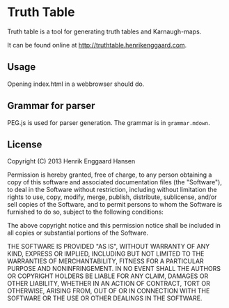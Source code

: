 Truth Table
===========

Truth table is a tool for generating truth tables and Karnaugh-maps.

It can be found online at http://truthtable.henrikenggaard.com.

Usage
-----

Opening index.html in a webbrowser should do.

Grammar for parser
------------------

PEG.js is used for parser generation. The grammar is in `grammar.mdown`.

License
-------

Copyright (C) 2013 Henrik Enggaard Hansen

Permission is hereby granted, free of charge, to any person obtaining a copy
of this software and associated documentation files (the "Software"), to deal
in the Software without restriction, including without limitation the rights
to use, copy, modify, merge, publish, distribute, sublicense, and/or sell
copies of the Software, and to permit persons to whom the Software is
furnished to do so, subject to the following conditions:

The above copyright notice and this permission notice shall be included in all
copies or substantial portions of the Software.

THE SOFTWARE IS PROVIDED "AS IS", WITHOUT WARRANTY OF ANY KIND, EXPRESS OR
IMPLIED, INCLUDING BUT NOT LIMITED TO THE WARRANTIES OF MERCHANTABILITY,
FITNESS FOR A PARTICULAR PURPOSE AND NONINFRINGEMENT. IN NO EVENT SHALL THE
AUTHORS OR COPYRIGHT HOLDERS BE LIABLE FOR ANY CLAIM, DAMAGES OR OTHER
LIABILITY, WHETHER IN AN ACTION OF CONTRACT, TORT OR OTHERWISE, ARISING FROM,
OUT OF OR IN CONNECTION WITH THE SOFTWARE OR THE USE OR OTHER DEALINGS IN THE
SOFTWARE.
